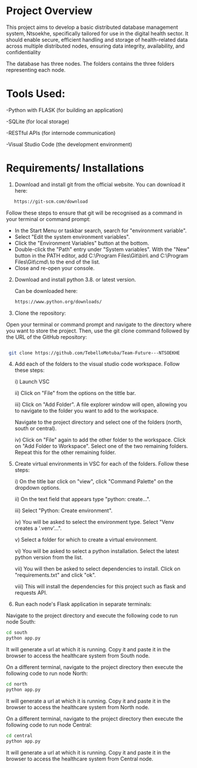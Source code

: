 # Project Overview
This project aims to develop a basic distributed database management system, Ntsoekhe,  specifically tailored for use in the digital health sector. It should enable secure, efficient handling  and storage of health-related data across multiple distributed nodes, ensuring data integrity,  availability, and confidentiality

The database has three nodes. The folders contains the three folders representing each node. 

# Tools Used:

-Python with FLASK (for building an application)

-SQLite (for local storage)

-RESTful APIs (for internode communication)

-Visual Studio Code (the development environment)

# Requirements/ Installations
1. Download and install git from the official website.
    You can download it here:
  ```bash
     https://git-scm.com/download
  ```
Follow these steps to ensure that git will be recognised as a command in your terminal or command prompt:

   - In the Start Menu or taskbar search, search for "environment variable".
   - Select "Edit the system environment variables".
   - Click the "Environment Variables" button at the bottom.
   - Double-click the "Path" entry under "System variables".
   With the "New" button in the PATH editor, add C:\Program Files\Git\bin\ and
     C:\Program Files\Git\cmd\ to the end of the list.
   - Close and re-open your console.

2. Download and install python 3.8. or latest version.

   Can be downloaded here:
   ```bash
   https://www.python.org/downloads/
   ```

3. Clone the repository:
   
Open your terminal or command prompt and navigate to the directory where you want to store the project. Then, use the git clone command followed by the URL of the GitHub repository:

  ```bash
  
   git clone https://github.com/TebelloMotuba/Team-Future---NTSOEKHE
  ```
4. Add each of the folders to the visual studio code workspace. Follow these steps:

    i) Launch VSC
   
    ii) Click on "File" from the options on the tittle bar.
   
    iii) Click on "Add Folder". A file explorer window will open, allowing you to navigate to the folder you want to add to the workspace.
   
   Navigate to the project directory and select one of the folders (north, south or central).
   
    iv)  Click on "File" again to add the other folder to the workspace. Click on "Add Folder to Workspace". Select one of the two remaining folders.
         Repeat this for the other remaining folder.
5. Create virtual environments in VSC for each of the folders. Follow these steps:
   
   i) On the title bar click on "view", click "Command Palette" on the dropdown options.
   
   ii) On the text field that appears type "python: create...".
   
   iii) Select "Python: Create environment".
   
   iv) You will be asked to select the environment type. Select "Venv creates a '.venv'...".

   v) Select a folder for which to create a virtual environment.
   
   vi) You will be asked to select a python installation. Select the latest python version from the list.
   
   vii) You will then be asked to select dependencies to install. Click on "requirements.txt" and click "ok".
   
   viii) This will install the dependencies for this project such as flask and requests API.

    
   

6. Run each node's Flask application in separate terminals:
   
  Navigate to the project directory and execute the following code to run node South:
```bash
cd south
python app.py
```
It will generate a url at which it is running. Copy it and paste it in the browser to access the healthcare system from South node.

On a different terminal, navigate to the project directory then execute the following code to run node North:
```bash
cd north
python app.py
```
It will generate a url at which it is running. Copy it and paste it in the browser to access the healthcare system from North node.

On a different terminal, navigate to the project directory then execute the following code to run node Central:
```bash
cd central
python app.py
```
It will generate a url at which it is running. Copy it and paste it in the browser to access the healthcare system from Central node.





